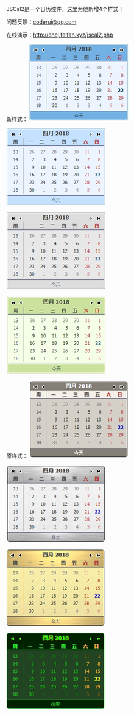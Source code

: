 JSCal2是一个日历控件，这里为他新增4个样式！

问题反馈：coderui@qq.com

在线演示：http://ehcj.feifan.xyz/jscal2.php


新样式：
![dark_blue](https://github.com/feifan-xyz/images/blob/master/jscal2/dark_blue.jpg)

![light_blue](https://github.com/feifan-xyz/images/blob/master/jscal2/light_blue.jpg)

![gray](https://github.com/feifan-xyz/images/blob/master/jscal2/gray.jpg)

![green](https://github.com/feifan-xyz/images/blob/master/jscal2/green.jpg)

原样式：
![win2k](https://github.com/feifan-xyz/images/blob/master/jscal2/win2k.jpg)

![steel](https://github.com/feifan-xyz/images/blob/master/jscal2/steel.jpg)

![gold](https://github.com/feifan-xyz/images/blob/master/jscal2/gold.jpg)

![matrix](https://github.com/feifan-xyz/images/blob/master/jscal2/matrix.jpg)
